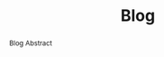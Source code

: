 ---
title: Blog
postTime: 2019/7/3 12:00
abstract: Blog Abstract
comment: 0
isAutoTranslated: false
# codePaths:
#   foo.js
---